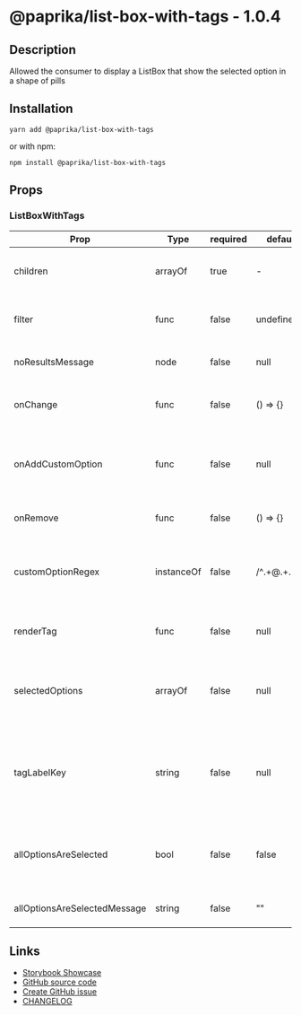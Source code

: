 <!-- start: Autogenerated - do not modify -->

# @paprika/list-box-with-tags - 1.0.4

## Description

Allowed the consumer to display a ListBox that show the selected option in a shape of pills

## Installation

```
yarn add @paprika/list-box-with-tags
```

or with npm:

```
npm install @paprika/list-box-with-tags
```

## Props

### ListBoxWithTags

| Prop                         | Type       | required | default        | Description                                                                                                              |
| ---------------------------- | ---------- | -------- | -------------- | ------------------------------------------------------------------------------------------------------------------------ |
| children                     | arrayOf    | true     | -              | Child of type <ListBox.Option />, <ListBox.Divider />, etc                                                               |
| filter                       | func       | false    | undefined      | filter function for the ListBoxWithTags can be pair with ListBoxWithTags.filter                                          |
| noResultsMessage             | node       | false    | null           | String message to be display when there are not results                                                                  |
| onChange                     | func       | false    | () => {}       | Callback whenever the user change a selection on the ListBoxWithTags                                                     |
| onAddCustomOption            | func       | false    | null           | Callback whenever the user input a new custom option like some@email.com, pass undefined to ignore this behaviour        |
| onRemove                     | func       | false    | () => {}       | Callback once a tag is remove from the Trigger                                                                           |
| customOptionRegex            | instanceOf | false    | /^.+@.+\..+\$/ | Regex that match the input of the user and reports to onAddCustomOption. The default is a basic email regex              |
| renderTag                    | func       | false    | null           | Render prop to override the default Tag style, see example for it's uses.                                                |
| selectedOptions              | arrayOf    | false    | null           | An array of id that helps the ListBoxWithTags to known what elements are selected                                        |
| tagLabelKey                  | string     | false    | null           | Provides an alternative for rendering the Tag label instead of using the default [{label:value}] coming from the og data |
| allOptionsAreSelected        | bool       | false    | false          | When this is true, it will display a message indicating all options are selected on the popover                          |
| allOptionsAreSelectedMessage | string     | false    | ""             | Message to display when all options have been selected                                                                   |

<!-- end: Autogenerated - do not modify -->
<!-- content -->

<!-- eoContent -->

## Links

- [Storybook Showcase](https://paprika.highbond.com/?path=/story/forms-listboxwithtags--showcase)
- [GitHub source code](https://github.com/acl-services/paprika/tree/master/packages/ListBoxWithTags/src)
- [Create GitHub issue](https://github.com/acl-services/paprika/issues/new?label=[]&title=@paprika/list-box-with-tags%20[help]:%20your%20short%20description&body=%0A%23%20Help%20wanted%0A%0A%23%23%20Please%20write%20your%20question.%0A*A%20clear%20and%20concise%20description%20of%20what%20the%20question%20is*%0A%0A%23%23%20Additional%20context%0A*Add%20any%20other%20context%20or%20screenshots%20about%20your%20question%20here.*%0A)
- [CHANGELOG](https://github.com/acl-services/paprika/tree/master/packages/ListBoxWithTags/CHANGELOG.md)
